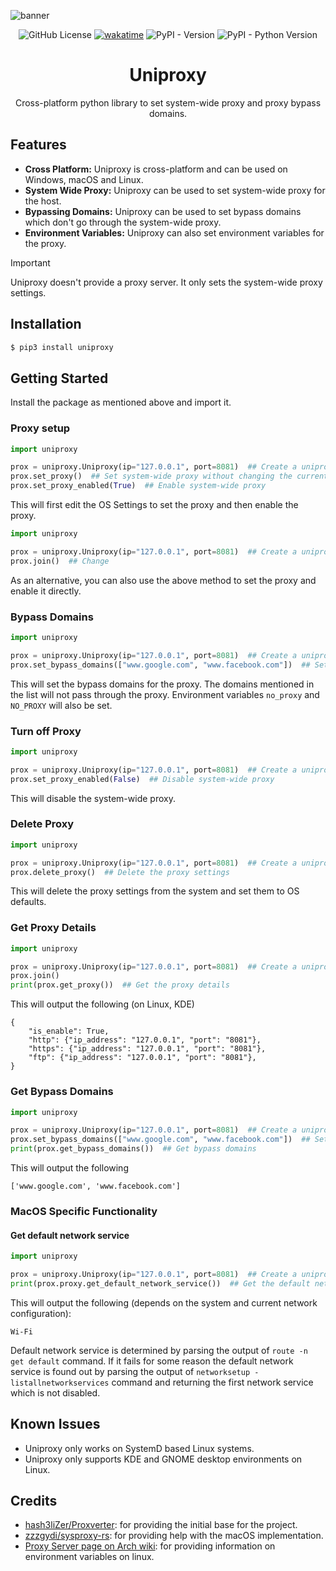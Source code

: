 ![banner](https://gist.github.com/user-attachments/assets/0dc52d53-e415-4c1c-bd38-6300521672e9)

<div align="center">
    <img alt="GitHub License" src="https://img.shields.io/github/license/kun-codes/Uniproxy">
    <a href="https://wakatime.com/badge/user/8585bb79-1d4a-4ee6-8234-62bc87ecba58/project/03ec9bf9-b700-4399-9af8-4c840209bb13"><img src="https://wakatime.com/badge/user/8585bb79-1d4a-4ee6-8234-62bc87ecba58/project/03ec9bf9-b700-4399-9af8-4c840209bb13.svg" alt="wakatime"></a>
    <img alt="PyPI - Version" src="https://img.shields.io/pypi/v/uniproxy">
    <img alt="PyPI - Python Version" src="https://img.shields.io/pypi/pyversions/uniproxy">
</div>

<h1 align="center">Uniproxy</h1>
<p align="center">Cross-platform python library to set system-wide proxy and proxy bypass domains.</p>

## Features

- **Cross Platform:** Uniproxy is cross-platform and can be used on Windows, macOS and Linux.
- **System Wide Proxy:** Uniproxy can be used to set system-wide proxy for the host.
- **Bypassing Domains:** Uniproxy can be used to set bypass domains which don't go through the system-wide proxy.
- **Environment Variables:** Uniproxy can also set environment variables for the proxy.

> [!IMPORTANT]
> Uniproxy doesn't provide a proxy server. It only sets the system-wide proxy settings.

## Installation

```bash
$ pip3 install uniproxy
```

## Getting Started

Install the package as mentioned above and import it.

### Proxy setup

```python
import uniproxy

prox = uniproxy.Uniproxy(ip="127.0.0.1", port=8081)  ## Create a uniproxy instance
prox.set_proxy()  ## Set system-wide proxy without changing the current proxy enabled state for the OS
prox.set_proxy_enabled(True)  ## Enable system-wide proxy
```

This will first edit the OS Settings to set the proxy and then enable the proxy.

```python
import uniproxy

prox = uniproxy.Uniproxy(ip="127.0.0.1", port=8081)  ## Create a uniproxy instance
prox.join()  ## Change
```

As an alternative, you can also use the above method to set the proxy and enable it directly.

### Bypass Domains

```python
import uniproxy

prox = uniproxy.Uniproxy(ip="127.0.0.1", port=8081)  ## Create a uniproxy instance
prox.set_bypass_domains(["www.google.com", "www.facebook.com"])  ## Set bypass domains
```

This will set the bypass domains for the proxy. The domains mentioned in the list will not pass through the proxy. Environment variables `no_proxy` and `NO_PROXY` will also be set.

### Turn off Proxy

```python
import uniproxy

prox = uniproxy.Uniproxy(ip="127.0.0.1", port=8081)  ## Create a uniproxy instance
prox.set_proxy_enabled(False)  ## Disable system-wide proxy
```

This will disable the system-wide proxy.

### Delete Proxy

```python
import uniproxy

prox = uniproxy.Uniproxy(ip="127.0.0.1", port=8081)  ## Create a uniproxy instance
prox.delete_proxy()  ## Delete the proxy settings
```

This will delete the proxy settings from the system and set them to OS defaults.

### Get Proxy Details

```python
import uniproxy

prox = uniproxy.Uniproxy(ip="127.0.0.1", port=8081)  ## Create a uniproxy instance
prox.join()
print(prox.get_proxy())  ## Get the proxy details
```

This will output the following (on Linux, KDE)

```
{
    "is_enable": True,
    "http": {"ip_address": "127.0.0.1", "port": "8081"},
    "https": {"ip_address": "127.0.0.1", "port": "8081"},
    "ftp": {"ip_address": "127.0.0.1", "port": "8081"},
}
```

### Get Bypass Domains

```python
import uniproxy

prox = uniproxy.Uniproxy(ip="127.0.0.1", port=8081)  ## Create a uniproxy instance
prox.set_bypass_domains(["www.google.com", "www.facebook.com"])  ## Set bypass domains
print(prox.get_bypass_domains())  ## Get bypass domains
```

This will output the following

```
['www.google.com', 'www.facebook.com']
```

### MacOS Specific Functionality

#### Get default network service

```python
import uniproxy

prox = uniproxy.Uniproxy(ip="127.0.0.1", port=8081)  ## Create a uniproxy instance
print(prox.proxy.get_default_network_service())  ## Get the default network service
```

This will output the following (depends on the system and current network configuration):

```
Wi-Fi
```

Default network service is determined by parsing the output of `route -n get default` command. If it fails for some reason the default network service is found out by parsing the output of `networksetup -listallnetworkservices` command and returning the first network service which is not disabled.

## Known Issues

- Uniproxy only works on SystemD based Linux systems.
- Uniproxy only supports KDE and GNOME desktop environments on Linux.

## Credits

- [hash3liZer/Proxverter](https://github.com/hash3liZer/Proxverter): for providing the initial base for the project.
- [zzzgydi/sysproxy-rs](https://github.com/zzzgydi/sysproxy-rs): for providing help with the macOS implementation.
- [Proxy Server page on Arch wiki](https://wiki.archlinux.org/title/Proxy_server#Environment_variables): for providing information on environment variables on linux.
